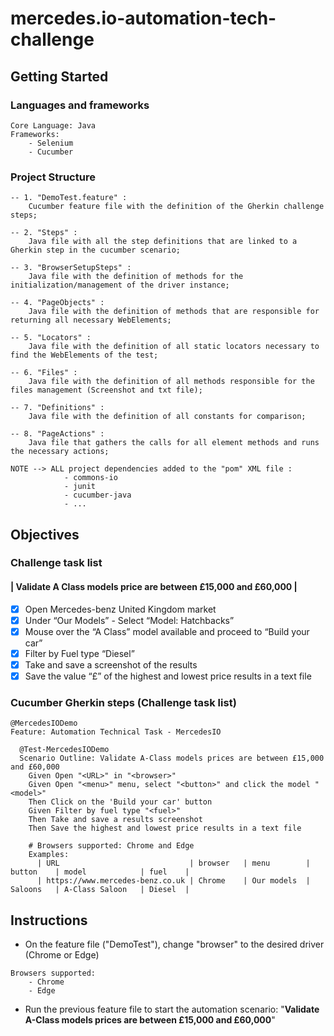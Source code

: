 # mercedes.io-automation-tech-challenge

## Getting Started

### Languages and frameworks
```
Core Language: Java
Frameworks:
    - Selenium
    - Cucumber
```

### Project Structure 

```
-- 1. "DemoTest.feature" : 
    Cucumber feature file with the definition of the Gherkin challenge steps;

-- 2. "Steps" : 
    Java file with all the step definitions that are linked to a Gherkin step in the cucumber scenario;

-- 3. "BrowserSetupSteps" : 
    Java file with the definition of methods for the initialization/management of the driver instance;

-- 4. "PageObjects" : 
    Java file with the definition of methods that are responsible for returning all necessary WebElements;

-- 5. "Locators" : 
    Java file with the definition of all static locators necessary to find the WebElements of the test;

-- 6. "Files" : 
    Java file with the definition of all methods responsible for the files management (Screenshot and txt file);

-- 7. "Definitions" : 
    Java file with the definition of all constants for comparison;

-- 8. "PageActions" : 
    Java file that gathers the calls for all element methods and runs the necessary actions;
    
NOTE --> ALL project dependencies added to the "pom" XML file :
            - commons-io
            - junit
            - cucumber-java
            - ...
```

## Objectives

### Challenge task list

#### | Validate A Class models price are between £15,000 and £60,000 |

- [x] Open Mercedes-benz United Kingdom market
- [x] Under “Our Models” - Select “Model: Hatchbacks”
- [x] Mouse over the “A Class” model available and proceed to “Build your car”
- [x] Filter by Fuel type “Diesel”
- [x] Take and save a screenshot of the results
- [x] Save the value “£” of the highest and lowest price results in a text file

### Cucumber Gherkin steps (Challenge task list)

```
@MercedesIODemo
Feature: Automation Technical Task - MercedesIO

  @Test-MercedesIODemo
  Scenario Outline: Validate A-Class models prices are between £15,000 and £60,000
    Given Open "<URL>" in "<browser>"
    Given Open "<menu>" menu, select "<button>" and click the model "<model>"
    Then Click on the 'Build your car' button
    Given Filter by fuel type "<fuel>"
    Then Take and save a results screenshot
    Then Save the highest and lowest price results in a text file

    # Browsers supported: Chrome and Edge
    Examples:
      | URL                             | browser   | menu        | button    | model            | fuel    |
      | https://www.mercedes-benz.co.uk | Chrome    | Our models  | Saloons   | A-Class Saloon   | Diesel  |
```

## Instructions

* On the feature file ("DemoTest"), change "browser" to the desired driver (Chrome or Edge)

```
Browsers supported:
    - Chrome
    - Edge
```

* Run the previous feature file to start the automation scenario: "**Validate A-Class models prices are between £15,000 and £60,000**"

